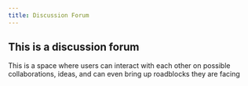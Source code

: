 ```yaml
---
title: Discussion Forum
---
```


## This is a discussion forum
This is a space where users can interact with each other on possible collaborations, ideas, and can even bring up roadblocks they are facing